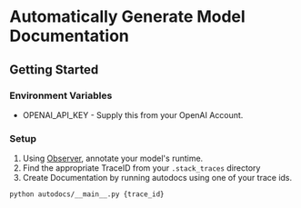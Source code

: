 # Automatically Generate Model Documentation

## Getting Started

### Environment Variables
* OPENAI_API_KEY - Supply this from your OpenAI Account.

### Setup
1. Using [Observer](https://www.github.com/shareableai/observer), annotate your model's runtime. 
2. Find the appropriate TraceID from your `.stack_traces` directory
3. Create Documentation by running autodocs using one of your trace ids.

```bash
python autodocs/__main__.py {trace_id}
```